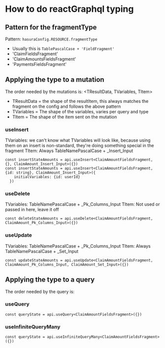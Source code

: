 # How to do reactGraphql typing

## Pattern for the fragmentType  

Pattern: `hasuraConfig.RESOURCE.fragmentType` 

- Usually this is `TablePascalCase + 'FieldFragment'`
- 'ClaimFieldsFragment'
- 'ClaimAmountsFieldsFragment'
- 'PaymentsFieldsFragment'

## Applying the type to a mutation

The order needed by the mutations is: <TResultData, TVariables, TItem>

- TResultData = the shape of the resultItem, this always matches the fragment on the config and follows the above pattern
- TVariables = The shape of the variables, varies per query and type
- TItem = The shape of the item sent on the mutation

### useInsert

TVariables: we can't know what TVariables will look like, because using them on an insert is non-standard, they're doing something special in the fragment
TItem: Always TableNamePascalCase + _Insert_Input

```
const insertStateAmounts = api.useInsert<ClaimAmountFieldsFragment, {}, ClaimAmount_Insert_Input>({})
const insertStateAmounts = api.useInsert<ClaimAmountFieldsFragment, {id: string}, ClaimAmount_Insert_Input>({
    initialVariables: {id: userId}
  })
```

### useDelete

 TVariables: TableNamePascalCase + _Pk_Columns_Input
 TItem: Not used or passed in here, leave it off

 ```
 const deleteStateAmounts = api.useDelete<ClaimAmountFieldsFragment, ClaimAmount_Pk_Columns_Input>({})
 ```

### useUpdate
 TVariables: TableNamePascalCase + _Pk_Columns_Input
 TItem: Always TableNamePascalCase + _Set_Input

```
const updateStateAmounts = api.useUpdate<ClaimAmountFieldsFragment, ClaimAmount_Pk_Columns_Input, ClaimAmount_Set_Input>({})
```


## Applying the type to a query


The order needed by the query is: <TData>

### useQuery
```
const queryState = api.useQuery<ClaimAmountFieldsFragment>({})
```

### useInfiniteQueryMany
```
const queryState = api.useInfiniteQueryMany<ClaimAmountFieldsFragment>({})
```
